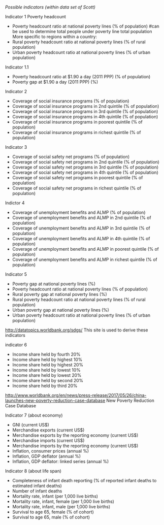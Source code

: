 *Possible indicators (within data set of Scott)*

Indicator 1
Poverty headcount
- Poverty headcount ratio at national poverty lines (% of population) #can be used to determine total people under poverty line total population
More specific to regions within a country:
- Rural poverty headcount ratio at national poverty lines (% of rural population)
- Urban poverty headcount ratio at national poverty lines (% of urban population)

Indicator 1.1
- Poverty headcount ratio at $1.90 a day (2011 PPP) (% of population)
- Poverty gap at $1.90 a day (2011 PPP) (%)

Indicator 2
- Coverage of social insurance programs (% of population)
- Coverage of social insurance programs in 2nd quintile (% of population)
- Coverage of social insurance programs in 3rd quintile (% of population)
- Coverage of social insurance programs in 4th quintile (% of population)
- Coverage of social insurance programs in poorest quintile (% of population)
- Coverage of social insurance programs in richest quintile (% of population)

Indicator 3
- Coverage of social safety net programs (% of population)
- Coverage of social safety net programs in 2nd quintile (% of population)
- Coverage of social safety net programs in 3rd quintile (% of population)
- Coverage of social safety net programs in 4th quintile (% of population)
- Coverage of social safety net programs in poorest quintile (% of population)
- Coverage of social safety net programs in richest quintile (% of population)

Indictor 4
- Coverage of unemployment benefits and ALMP (% of population)
- Coverage of unemployment benefits and ALMP in 2nd quintile (% of population)
- Coverage of unemployment benefits and ALMP in 3rd quintile (% of population)    
- Coverage of unemployment benefits and ALMP in 4th quintile (% of population)
- Coverage of unemployment benefits and ALMP in poorest quintile (% of population)
- Coverage of unemployment benefits and ALMP in richest quintile (% of population)

Indicator 5
- Poverty gap at national poverty lines (%)
- Poverty headcount ratio at national poverty lines (% of population)
- Rural poverty gap at national poverty lines (%)
- Rural poverty headcount ratio at national poverty lines (% of rural population)
- Urban poverty gap at national poverty lines (%)
- Urban poverty headcount ratio at national poverty lines (% of urban population)

http://datatopics.worldbank.org/sdgs/
This site is used to derive these indicators

indicator 6
- Income share held by fourth 20%
- Income share held by highest 10%
- Income share held by highest 20%
- Income share held by lowest 10%
- Income share held by lowest 20%
- Income share held by second 20%
- Income share held by third 20%


http://www.worldbank.org/en/news/press-release/2017/05/26/china-launches-new-poverty-reduction-case-database
New Poverty Reduction Case Database


Indicator 7 (about economy)
- GNI (current US$)
- Merchandise exports (current US$)
- Merchandise exports by the reporting economy (current US$)
- Merchandise imports (current US$)
- Merchandise imports by the reporting economy (current US$)
- Inflation, consumer prices (annual %)
- Inflation, GDP deflator (annual %)
- Inflation, GDP deflator: linked series (annual %)

Indicator 8 (about life span)
- Completeness of infant death reporting (% of reported infant deaths to estimated infant deaths)
- Number of infant deaths
- Mortality rate, infant (per 1,000 live births)
- Mortality rate, infant, female (per 1,000 live births)
- Mortality rate, infant, male (per 1,000 live births)
- Survival to age 65, female (% of cohort)
- Survival to age 65, male (% of cohort)
